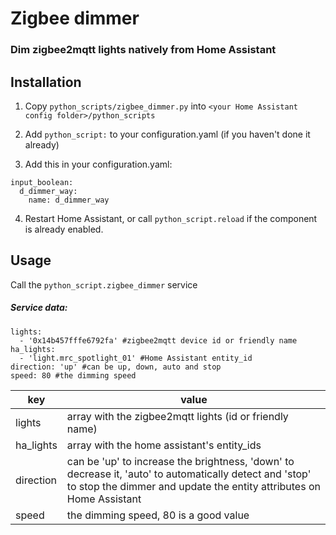 # Zigbee dimmer
### Dim zigbee2mqtt lights natively from Home Assistant

## Installation
1. Copy `python_scripts/zigbee_dimmer.py` into `<your Home Assistant config folder>/python_scripts`

2. Add `python_script:` to your configuration.yaml (if you haven't done it already)

3. Add this in your configuration.yaml:
```
input_boolean:
  d_dimmer_way:
    name: d_dimmer_way
```

4. Restart Home Assistant, or call `python_script.reload` if the component is already enabled.

## Usage
Call the `python_script.zigbee_dimmer` service

##### Service data:
```
lights:
  - '0x14b457fffe6792fa' #zigbee2mqtt device id or friendly name
ha_lights:
  - 'light.mrc_spotlight_01' #Home Assistant entity_id
direction: 'up' #can be up, down, auto and stop
speed: 80 #the dimming speed
```

| key | value |
|------------|----------------------------------------------------------------------------|
| lights | array with the zigbee2mqtt lights (id or friendly name) |
| ha_lights | array with the home assistant's entity_ids |
| direction | can be 'up' to increase the brightness, 'down' to decrease it, 'auto' to automatically detect and 'stop' to stop the dimmer and update the entity attributes on Home Assistant |
| speed | the dimming speed, 80 is a good value |